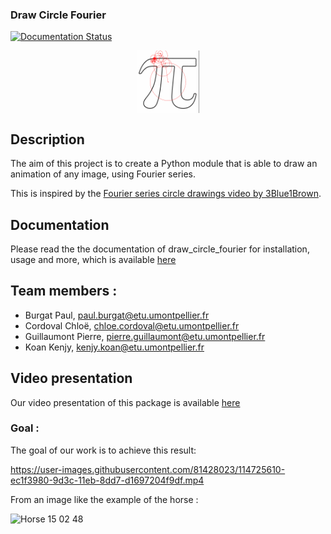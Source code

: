 ### Draw Circle Fourier

[![Documentation Status](https://readthedocs.org/projects/draw-fourier-circle/badge/?version=latest)](https://draw-fourier-circle.readthedocs.io/en/latest/?badge=latest)

<p align="center">
<img src="./doc/source/_static/logo.png" style="vertical-align:middle" width="100" height='100' class='center' alt='logo'>
</p>


## Description
The aim of this project is to create a Python module that is able to draw an animation of any image, using Fourier series.

This is inspired by the [Fourier series circle drawings video by 3Blue1Brown](https://youtu.be/r6sGWTCMz2k?t=1000).

## Documentation 

Please read the the documentation of draw_circle_fourier for installation, usage and more, which is available [here](https://draw-fourier-circle.readthedocs.io/)

## Team members :
 * Burgat Paul, paul.burgat@etu.umontpellier.fr 
 * Cordoval Chloë, chloe.cordoval@etu.umontpellier.fr
 * Guillaumont Pierre, pierre.guillaumont@etu.umontpellier.fr
 * Koan Kenjy, kenjy.koan@etu.umontpellier.fr

## Video presentation

Our video presentation of this package is available [here](https://draw-fourier-circle.readthedocs.io/)

### Goal : 

The goal of our work is to achieve this result: 


https://user-images.githubusercontent.com/81428023/114725610-ec1f3980-9d3c-11eb-8dd7-d1697204f9df.mp4

From an image like the example of the horse :


<img width="150" alt="Horse 15 02 48" src="https://user-images.githubusercontent.com/81428023/114897755-d62f7880-9e11-11eb-89e5-762ea97b3b33.png">


